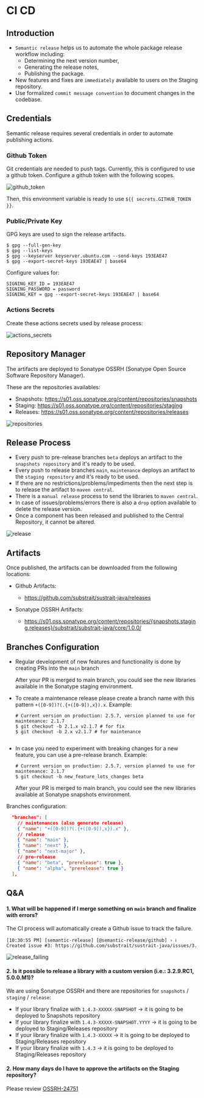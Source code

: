 # CI CD

## Introduction

- `Semantic release` helps us to automate the whole package release workflow including:
  - Determining the next version number,
  - Generating the release notes,
  - Publishing the package.
- New features and fixes are `immediately` available to users on the Staging repository.
- Use formalized `commit message convention` to document changes in the codebase.

## Credentials

Semantic release requires several credentials in order to automate publishing actions.

### Github Token

Git credentials are needed to push tags.  Currently, this is configured to use a github token.  Configure a github token with the following scopes.

![github_token](img/github_token.png)

Then, this environment variable is ready to use `${{ secrets.GITHUB_TOKEN }}`.

### Public/Private Key

GPG keys are used to sign the release artifacts.

```shell
$ gpg --full-gen-key
$ gpg --list-keys
$ gpg --keyserver keyserver.ubuntu.com --send-keys 193EAE47
$ gpg --export-secret-keys 193EAE47 | base64
```

Configure values for:
```properties
SIGNING_KEY_ID = 193EAE47
SIGNING_PASSWORD = password
SIGNING_KEY = gpg --export-secret-keys 193EAE47 | base64
```

### Actions Secrets

Create these actions secrets used by release process:

![actions_secrets](img/actions_secrets.png "title")

## Repository Manager

The artifacts are deployed to Sonatype OSSRH (Sonatype Open Source Software Repository Manager).

These are the repositories availables:
- Snapshots: https://s01.oss.sonatype.org/content/repositories/snapshots
- Staging: https://s01.oss.sonatype.org/content/repositories/staging
- Releases: https://s01.oss.sonatype.org/content/repositories/releases

![repositories](img/repositories.png)

## Release Process

- Every push to pre-release branches `beta` deploys an artifact to the `snapshots repository` and it's ready to be used.
- Every push to release branches `main`, `maintenance` deploys an artifact to the `staging repository` and it's ready to be used.
- If there are no restrictions/problems/impediments then the next step is to release the artifact to `maven central`.
- There is a `manual release` process to send the libraries to `maven central`.
- In case of issues/problems/errors there is also a `drop` option available to delete the release version.
- Once a component has been released and published to the Central Repository, it cannot be altered.

![release](img/release_process.png)

## Artifacts

Once published, the artifacts can be downloaded from the following locations:

- Github Artifacts:
  - https://github.com/substrait/sustrait-java/releases

- Sonatype OSSRH Artifacts:
  - https://s01.oss.sonatype.org/content/repositories/{snapshots,staging,releases}/substrait/substrait-java/core/1.0.0/

## Branches Configuration

- Regular development of new features and functionality is done by creating PRs into the `main` branch

  After your PR is merged to main branch, you could see the new libraries available in the Sonatype staging environment.


- To create a maintenance release please create a branch name with this pattern `+([0-9])?(.{+([0-9]),x}).x`.
  Example:
  ```shell
  # Current version on production: 2.5.7, version planned to use for maintenance: 2.1.7
  $ git checkout -b 2.1.x v2.1.7 # for fix
  $ git checkout -b 2.x v2.1.7 # for maintenance


- In case you need to experiment with breaking changes for a new feature, you can use a pre-release branch.
  Example:
  ```shell
  # Current version on production: 2.5.7, version planned to use for maintenance: 2.1.7
  $ git checkout -b new_feature_lots_changes beta
  ```
  After your PR is merged to main branch, you could see the new libraries available at Sonatype snapshots environment.


Branches configuration:

```json
  "branches": [
    // maintenances (also generate release)
    { "name": "+([0-9])?(.{+([0-9]),x}).x" },
    // release
    { "name": "main" },
    { "name": "next" },
    { "name": "next-major" },
    // pre-release
    { "name": "beta", "prerelease": true },
    { "name": "alpha", "prerelease": true }
  ],
```

## Q&A

#### 1. What will be happened if I merge something on `main` branch and finalize with errors?

The CI process will automatically create a Github issue to track the failure.

```shell
[10:30:55 PM] [semantic-release] [@semantic-release/github] › ℹ  Created issue #3: https://github.com/substrait/sustrait-java/issues/3.
```

![release_failing](img/automate_release_is_failing.png)

#### 2. Is it possible to release a library with a custom version (i.e.: 3.2.9.RC1, 5.0.0.M1)?

We are using Sonatype OSSRH and there are repositories for `snapshots` / `staging` / `release`:
- If your library finalize with `1.4.3-XXXXX-SNAPSHOT` -> it is going to be deployed to Snapshots repository
- If your library finalize with `1.4.3-XXXXX-SNAPSHOT.YYYY` -> it is going to be deployed to Staging/Releases repository
- If your library finalize with `1.4.3-XXXXX` -> it is going to be deployed to Staging/Releases repository
- If your library finalize with `1.4.3` -> it is going to be deployed to Staging/Releases repository

#### 2. How many days do I have to approve the artifacts on the Staging repository?

Please review [OSSRH-24751](https://issues.sonatype.org/browse/OSSRH-24751)
